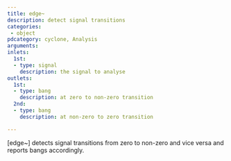 ```yaml
---
title: edge~
description: detect signal transitions
categories:
 - object
pdcategory: cyclone, Analysis
arguments:
inlets:
  1st:
  - type: signal
    description: the signal to analyse
outlets:
  1st:
  - type: bang
    description: at zero to non-zero transition
  2nd:
  - type: bang
    description: at non-zero to zero transition

---
```


[edge~] detects signal transitions from zero to non-zero and vice versa and reports bangs accordingly.

